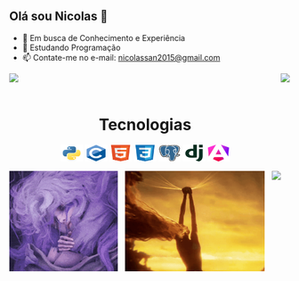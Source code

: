 ## Olá sou Nicolas 👋

- 🔭 Em busca de Conhecimento e Experiência
- 🌱 Estudando Programação
- 📫 Contate-me no e-mail: nicolassan2015@gmail.com

<div>
  
  <img  height="180em" src="https://github-readme-stats.vercel.app/api?username=Nicolasap1&show_icons=true&theme=midnight-purple&include_all_commits=true&count_private=true"/>
  <img align="right" height="180em" src="https://github-readme-stats.vercel.app/api/top-langs/?username=Nicolasap1&layout=compact&langs_count=16&theme=midnight-purple"/>
</div>
<br>




<div  align="center"> 
    <h1 align="center">Tecnologias</h1>
    <img align="center" height="30" width="40" alt="python-icon" src="https://raw.githubusercontent.com/devicons/devicon/master/icons/python/python-original.svg">
    <img align="center" height="30" width="40" alt="c-icon" src="https://raw.githubusercontent.com/devicons/devicon/master/icons/c/c-original.svg">
    <img align="center" height="30" width="40" alt="html-icon" src="https://raw.githubusercontent.com/devicons/devicon/master/icons/html5/html5-original.svg">
    <img align="center" height="30" width="40" alt="css-icon" src="https://raw.githubusercontent.com/devicons/devicon/master/icons/css3/css3-original.svg">
    <img align="center" height="30" width="40" alt="postgres-icon" src="https://raw.githubusercontent.com/devicons/devicon/master/icons/postgresql/postgresql-original.svg">
    <img align="center" height="30" width="40" alt="django-icon" src="https://raw.githubusercontent.com/devicons/devicon/master/icons/django/django-plain.svg">
    <img align="center" height="30" width="40" alt="angular-icon" src="https://raw.githubusercontent.com/devicons/devicon/master/icons/angular/angular-original.svg"> 
   </div><br> 
<div align ="center">  
<img align="left" height="180em" src="https://github.com/Nicolasap1/Nicolasap1/blob/main/st-trina-elden-ring.gif"/>
<img align="center" height="180em" src="https://github.com/Nicolasap1/Nicolasap1/blob/main/elden-ring-marika.gif"/>
<img align="right" height="180em" src="https://github.com/Nicolasap1/Nicolasap1/blob/main/ranni.gif"/>
</div>
